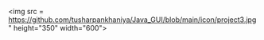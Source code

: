 <img src = https://github.com/tusharpankhaniya/Java_GUI/blob/main/icon/project3.jpg" height="350" width="600">
